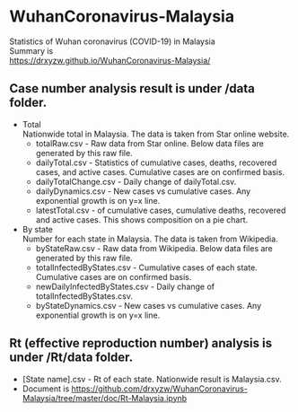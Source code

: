 # WuhanCoronavirus-Malaysia
Statistics of Wuhan coronavirus (COVID-19) in Malaysia  
Summary is  
https://drxyzw.github.io/WuhanCoronavirus-Malaysia/  
  
## Case number analysis result is under /data folder.   
* Total  
    Nationwide total in Malaysia. The data is taken from Star online website.
  * totalRaw.csv - Raw data from Star online. Below data files are generated by this raw file.
  * dailyTotal.csv - Statistics of cumulative cases, deaths, recovered cases, and active cases. Cumulative cases are on confirmed basis.
  * dailyTotalChange.csv - Daily change of dailyTotal.csv.
  * dailyDynamics.csv - New cases vs cumulative cases. Any exponential growth is on y=x line.
  * latestTotal.csv - of cumulative cases, cumulative deaths, recovered and active cases. This shows composition on a pie chart.
* By state  
    Number for each state in Malaysia. The data is taken from Wikipedia.
  * byStateRaw.csv - Raw data from Wikipedia. Below data files are generated by this raw file.
  * totalInfectedByStates.csv - Cumulative cases of each state. Cumulative cases are on confirmed basis.
  * newDailyInfectedByStates.csv - Daily change of totalInfectedByStates.csv.
  * byStateDynamics.csv - New cases vs cumulative cases. Any exponential growth is on y=x line.
## Rt (effective reproduction number) analysis is under /Rt/data folder.  
* [State name].csv - Rt of each state. Nationwide result is Malaysia.csv.
* Document is https://github.com/drxyzw/WuhanCoronavirus-Malaysia/tree/master/doc/Rt-Malaysia.ipynb


